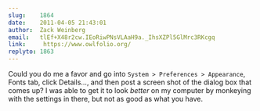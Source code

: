 ```yaml
---
slug:    1864
date:    2011-04-05 21:43:01
author:  Zack Weinberg
email:   tlEf+X48r2cw.IEoRiwPNsVLAaH9a._IhsXZPl5GlMrc3RKcgq
link:     https://www.owlfolio.org/
replyto: 1863
---
```


Could you do me a favor and go into `System > Preferences > Appearance`,
Fonts tab, click Details..., and then post a screen shot of the dialog
box that comes up?  I was able to get it to look <i>better</i> on my
computer by monkeying with the settings in there, but not as good as
what you have.
